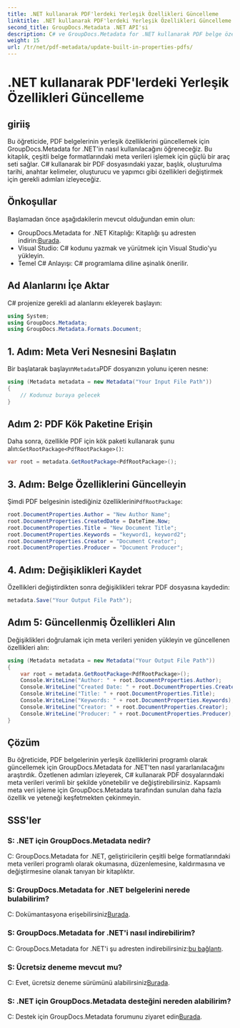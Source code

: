 ```yaml
---
title: .NET kullanarak PDF'lerdeki Yerleşik Özellikleri Güncelleme
linktitle: .NET kullanarak PDF'lerdeki Yerleşik Özellikleri Güncelleme
second_title: GroupDocs.Metadata .NET API'si
description: C# ve GroupDocs.Metadata for .NET kullanarak PDF belge özelliklerini nasıl güncelleyeceğinizi öğrenin. Yazarı, başlığı, anahtar kelimeleri ve daha fazlasını programlı bir şekilde değiştirin.
weight: 15
url: /tr/net/pdf-metadata/update-built-in-properties-pdfs/
---
```


# .NET kullanarak PDF'lerdeki Yerleşik Özellikleri Güncelleme

## giriiş
Bu öğreticide, PDF belgelerinin yerleşik özelliklerini güncellemek için GroupDocs.Metadata for .NET'in nasıl kullanılacağını öğreneceğiz. Bu kitaplık, çeşitli belge formatlarındaki meta verileri işlemek için güçlü bir araç seti sağlar. C# kullanarak bir PDF dosyasındaki yazar, başlık, oluşturulma tarihi, anahtar kelimeler, oluşturucu ve yapımcı gibi özellikleri değiştirmek için gerekli adımları izleyeceğiz.
## Önkoşullar
Başlamadan önce aşağıdakilerin mevcut olduğundan emin olun:
-  GroupDocs.Metadata for .NET Kitaplığı: Kitaplığı şu adresten indirin:[Burada](https://releases.groupdocs.com/metadata/net/).
- Visual Studio: C# kodunu yazmak ve yürütmek için Visual Studio'yu yükleyin.
- Temel C# Anlayışı: C# programlama diline aşinalık önerilir.

## Ad Alanlarını İçe Aktar
C# projenize gerekli ad alanlarını ekleyerek başlayın:
```csharp
using System;
using GroupDocs.Metadata;
using GroupDocs.Metadata.Formats.Document;
```
## 1. Adım: Meta Veri Nesnesini Başlatın
 Bir başlatarak başlayın`Metadata`PDF dosyanızın yolunu içeren nesne:
```csharp
using (Metadata metadata = new Metadata("Your Input File Path"))
{
    // Kodunuz buraya gelecek
}
```
## Adım 2: PDF Kök Paketine Erişin
 Daha sonra, özellikle PDF için kök paketi kullanarak şunu alın:`GetRootPackage<PdfRootPackage>()`:
```csharp
var root = metadata.GetRootPackage<PdfRootPackage>();
```
## 3. Adım: Belge Özelliklerini Güncelleyin
 Şimdi PDF belgesinin istediğiniz özelliklerini`PdfRootPackage`:
```csharp
root.DocumentProperties.Author = "New Author Name";
root.DocumentProperties.CreatedDate = DateTime.Now;
root.DocumentProperties.Title = "New Document Title";
root.DocumentProperties.Keywords = "keyword1, keyword2";
root.DocumentProperties.Creator = "Document Creator";
root.DocumentProperties.Producer = "Document Producer";
```
## 4. Adım: Değişiklikleri Kaydet
Özellikleri değiştirdikten sonra değişiklikleri tekrar PDF dosyasına kaydedin:
```csharp
metadata.Save("Your Output File Path");
```
## Adım 5: Güncellenmiş Özellikleri Alın
Değişiklikleri doğrulamak için meta verileri yeniden yükleyin ve güncellenen özellikleri alın:
```csharp
using (Metadata metadata = new Metadata("Your Output File Path"))
{
    var root = metadata.GetRootPackage<PdfRootPackage>();
    Console.WriteLine("Author: " + root.DocumentProperties.Author);
    Console.WriteLine("Created Date: " + root.DocumentProperties.CreatedDate);
    Console.WriteLine("Title: " + root.DocumentProperties.Title);
    Console.WriteLine("Keywords: " + root.DocumentProperties.Keywords);
    Console.WriteLine("Creator: " + root.DocumentProperties.Creator);
    Console.WriteLine("Producer: " + root.DocumentProperties.Producer);
}
```

## Çözüm
Bu öğreticide, PDF belgelerinin yerleşik özelliklerini programlı olarak güncellemek için GroupDocs.Metadata for .NET'ten nasıl yararlanılacağını araştırdık. Özetlenen adımları izleyerek, C# kullanarak PDF dosyalarındaki meta verileri verimli bir şekilde yönetebilir ve değiştirebilirsiniz. Kapsamlı meta veri işleme için GroupDocs.Metadata tarafından sunulan daha fazla özellik ve yeteneği keşfetmekten çekinmeyin.

## SSS'ler
### S: .NET için GroupDocs.Metadata nedir?
C: GroupDocs.Metadata for .NET, geliştiricilerin çeşitli belge formatlarındaki meta verileri programlı olarak okumasına, düzenlemesine, kaldırmasına ve değiştirmesine olanak tanıyan bir kitaplıktır.
### S: GroupDocs.Metadata for .NET belgelerini nerede bulabilirim?
 C: Dokümantasyona erişebilirsiniz[Burada](https://tutorials.groupdocs.com/metadata/net/).
### S: GroupDocs.Metadata for .NET'i nasıl indirebilirim?
 C: GroupDocs.Metadata for .NET'i şu adresten indirebilirsiniz:[bu bağlantı](https://releases.groupdocs.com/metadata/net/).
### S: Ücretsiz deneme mevcut mu?
 C: Evet, ücretsiz deneme sürümünü alabilirsiniz[Burada](https://releases.groupdocs.com/).
### S: .NET için GroupDocs.Metadata desteğini nereden alabilirim?
 C: Destek için GroupDocs.Metadata forumunu ziyaret edin[Burada](https://forum.groupdocs.com/c/metadata/14).